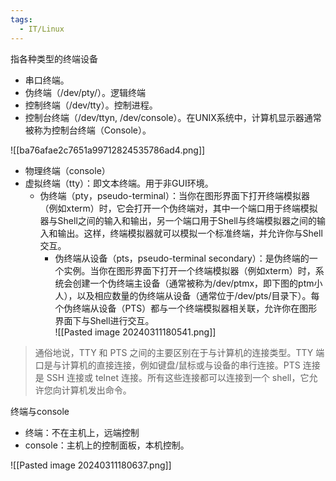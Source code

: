 ```yaml
---
tags:
  - IT/Linux
---
```

指各种类型的终端设备
- 串口终端。
- 伪终端（/dev/pty/）。逻辑终端
- 控制终端（/dev/tty）。控制进程。
- 控制台终端（/dev/ttyn, /dev/console）。在UNIX系统中，计算机显示器通常被称为控制台终端（Console）。


![[ba76afae2c7651a99712824535786ad4.png]]



- 物理终端（console）
- 虚拟终端（tty）：即文本终端。用于非GUI环境。
	- 伪终端（pty，pseudo-terminal）：当你在图形界面下打开终端模拟器（例如xterm）时，它会打开一个伪终端对，其中一个端口用于终端模拟器与Shell之间的输入和输出，另一个端口用于Shell与终端模拟器之间的输入和输出。这样，终端模拟器就可以模拟一个标准终端，并允许你与Shell交互。
		- 伪终端从设备（pts，pseudo-terminal secondary）：是伪终端的一个实例。当你在图形界面下打开一个终端模拟器（例如xterm）时，系统会创建一个伪终端主设备（通常被称为/dev/ptmx，即下图的ptm小人），以及相应数量的伪终端从设备（通常位于/dev/pts/目录下）。每个伪终端从设备（PTS）都与一个终端模拟器相关联，允许你在图形界面下与Shell进行交互。  
		![[Pasted image 20240311180541.png]]

> 通俗地说，TTY 和 PTS 之间的主要区别在于与计算机的连接类型。TTY 端口是与计算机的直接连接，例如键盘/鼠标或与设备的串行连接。PTS 连接是 SSH 连接或 telnet 连接。所有这些连接都可以连接到一个 shell，它允许您向计算机发出命令。


终端与console

- 终端：不在主机上，远端控制
- console：主机上的控制面板，本机控制。

![[Pasted image 20240311180637.png]]